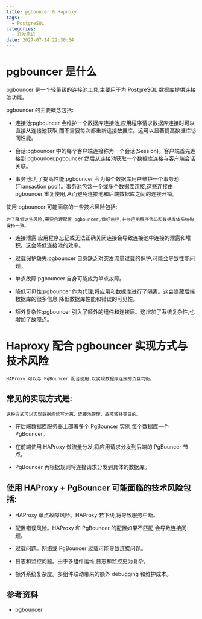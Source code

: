 ```yaml
---
title: pgbouncer & Haproxy
tags:
  - PostgreSQL
categories:
  - 开发笔记 
date: 2027-07-14 22:30:34
---
```

# pgbouncer 是什么
pgbouncer 是一个轻量级的连接池工具,主要用于为 PostgreSQL 数据库提供连接池功能。

pgbouncer 的主要概念包括:

- 连接池:pgbouncer 会维护一个数据库连接池,应用程序请求数据库连接时可以直接从连接池获取,而不需要每次都重新连接数据库。这可以显著提高数据库访问性能。

- 会话:pgbouncer 中的每个客户端连接称为一个会话(Session)。客户端首先连接到 pgbouncer,pgbouncer 然后从连接池获取一个数据库连接与客户端会话关联。 

- 事务池:为了提高性能,pgbouncer 会为每个数据库用户维护一个事务池(Transaction pool)。事务池包含一个或多个数据库连接,这些连接由 pgbouncer 重复使用,从而避免连接池和后端数据库之间的连接开销。

使用 pgbouncer 可能面临的一些技术风险包括:

`为了降低这些风险,需要合理配置 pgbouncer,做好监控,并与应用程序代码和数据库体系结构保持一致。`

- 连接泄露:应用程序忘记或无法正确关闭连接会导致连接池中连接的泄露和堆积。这会降低连接池的效率。

- 过载保护缺失:pgbouncer 自身缺乏对突发流量过载的保护,可能会导致性能问题。

- 单点故障:pgbouncer 自身可能成为单点故障。

- 降低可见性:pgbouncer 作为代理,将应用和数据库进行了隔离。这会隐藏后端数据库的很多信息,降低数据库性能和错误的可见性。

- 额外复杂性:pgbouncer 引入了额外的组件和连接层。这增加了系统复杂性,也增加了故障点。



# Haproxy 配合 pgbouncer 实现方式与技术风险

`HAProxy 可以与 PgBouncer 配合使用,以实现数据库连接的负载均衡。`

## 常见的实现方式是:
`这种方式可以实现数据库读写分离、连接池管理、故障转移等目的。`
- 在后端数据库服务器上部署多个 PgBouncer 实例,每个数据库一个 PgBouncer。

- 在前端使用 HAProxy 做流量分发,将应用请求分发到后端的 PgBouncer 节点。

- PgBouncer 再根据规则将连接请求分发到具体的数据库。



## 使用 HAProxy + PgBouncer 可能面临的技术风险包括:

- HAProxy 单点故障风险。HAProxy 若下线,将导致服务中断。

- 配置错误风险。HAProxy 和 PgBouncer 的配置如果不匹配,会导致连接问题。

- 过载问题。网络或 PgBouncer 过载可能导致连接问题。

- 日志和监控问题。由于多组件运维,日志和监控更为复杂。

- 额外系统复杂度。多组件联动带来的额外 debugging 和维护成本。


## 参考资料
- [pgbouncer](https://github.com/pgbouncer/pgbouncer)